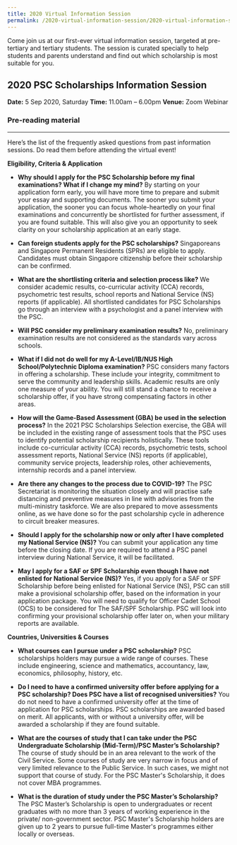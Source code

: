 ```yaml
---
title: 2020 Virtual Information Session
permalink: /2020-virtual-information-session/2020-virtual-information-session/
---
```


Come join us at our first-ever virtual information session, targeted at pre-tertiary and tertiary students. The session is curated specially to help students and parents understand and find out which scholarship is most suitable for you.

2020 PSC Scholarships Information Session
---
**Date:** 5 Sep 2020, Saturday
**Time:** 11.00am – 6.00pm 
**Venue:** Zoom Webinar





### **Pre-reading material**
---
Here’s the list of the frequently asked questions from past information sessions. Do read them before attending the virtual event! 

**Eligibility, Criteria & Application**

* **Why should I apply for the PSC Scholarship before my final examinations? What if I change my mind?**
By starting on your application form early, you will have more time to prepare and submit your essay and supporting documents. The sooner you submit your application, the sooner you can focus whole-heartedly on your final examinations and concurrently be shortlisted for further assessment, if you are found suitable. This will also give you an opportunity to seek clarity on your scholarship application at an early stage. 

* **Can foreign students apply for the PSC scholarships?**
Singaporeans and Singapore Permanent Residents (SPRs) are eligible to apply. Candidates must obtain Singapore citizenship before their scholarship can be confirmed.

* **What are the shortlisting criteria and selection process like?**
We consider academic results, co-curricular activity (CCA) records, psychometric test results, school reports and National Service (NS) reports (if applicable). All shortlisted candidates for PSC Scholarships go through an interview with a psychologist and a panel interview with the PSC.

* **Will PSC consider my preliminary examination results?**
No, preliminary examination results are not considered as the standards vary across schools.

* **What if I did not do well for my A-Level/IB/NUS High School/Polytechnic Diploma examination?**
PSC considers many factors in offering a scholarship. These include your integrity, commitment to serve the community and leadership skills. Academic results are only one measure of your ability. You will still stand a chance to receive a scholarship offer, if you have strong compensating factors in other areas.

* **How will the Game-Based Assessment (GBA) be used in the selection process?**
In the 2021 PSC Scholarships Selection exercise, the GBA will be included in the existing range of assessment tools that the PSC uses to identify potential scholarship recipients holistically. These tools include co-curricular activity (CCA) records, psychometric tests, school assessment reports, National Service (NS) reports (if applicable), community service projects, leadership roles, other achievements, internship records and a panel interview.

* **Are there any changes to the process due to COVID-19?**
The PSC Secretariat is monitoring the situation closely and will practise safe distancing and preventive measures in line with advisories from the multi-ministry taskforce. We are also prepared to move assessments online, as we have done so for the past scholarship cycle in adherence to circuit breaker measures. 

* **Should I apply for the scholarship now or only after I have completed my National Service (NS)?**
You can submit your application any time before the closing date. If you are required to attend a PSC panel interview during National Service, it will be facilitated.

* **May I apply for a SAF or SPF Scholarship even though I have not enlisted for National Service (NS)?**
Yes, if you apply for a SAF or SPF Scholarship before being enlisted for National Service (NS), PSC can still make a provisional scholarship offer, based on the information in your application package. You will need to qualify for Officer Cadet School (OCS) to be considered for The SAF/SPF Scholarship. PSC will look into confirming your provisional scholarship offer later on, when your military reports are available.

**Countries, Universities & Courses**

* **What courses can I pursue under a PSC scholarship?**
PSC scholarships holders may pursue a wide range of courses. These include engineering, science and mathematics, accountancy, law, economics, philosophy, history, etc.

* **Do I need to have a confirmed university offer before applying for a PSC scholarship? Does PSC have a list of recognised universities?**
You do not need to have a confirmed university offer at the time of application for PSC scholarships. PSC scholarships are awarded based on merit. All applicants, with or without a university offer, will be awarded a scholarship if they are found suitable.

* **What are the courses of study that I can take under the PSC Undergraduate Scholarship (Mid-Term)/PSC Master’s Scholarship?**
The course of study should be in an area relevant to the work of the Civil Service. Some courses of study are very narrow in focus and of very limited relevance to the Public Service. In such cases, we might not support that course of study. For the PSC Master's Scholarship, it does not cover MBA programmes.

* **What is the duration of study under the PSC Master’s Scholarship?**
The PSC Master’s Scholarship is open to undergraduates or recent graduates with no more than 3 years of working experience in the private/ non-government sector. PSC Master's Scholarship holders are given up to 2 years to pursue full-time Master's programmes either locally or overseas. 
